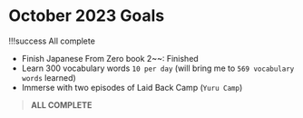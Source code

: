# October 2023 Goals

!!!success
    All complete

- Finish Japanese From Zero book 2~~: Finished
- Learn 300 vocabulary words `10 per day` (will bring me to `569 vocabulary words` learned)
- Immerse with two episodes of Laid Back Camp (`Yuru Camp`)

> **ALL COMPLETE**